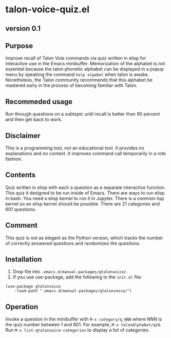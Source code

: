 # talon-voice-quiz.el

## version 0.1

## Purpose
Improve recall of Talon Voie commands via quiz written in elisp for interactive use in the Emacs minibuffer.
Memorization of the alphabet is not essential because the talon phonetic alphabet can be displayed in a popup menu by speaking the command `help alpabet` when talon is awake.
Nonetheless, the Talon community recommends that this alphabet be mastered early in the process of becoming familiar with Talon.


## Recommeded usage
Run through questions on a subtopic until recall is better than 90 percent and then get back to work.


## Disclaimer
This is a programming tool, not an educational tool.
It provides no explanations and no context.
It improves command call temporarily in a rote fashion.


## Contents
Quiz written in elisp with each a question as a separate interactive function.
This quiz it designed to be run inside of Emacs.
There are ways to run elisp in bash.
You need a elisp kernel to run it in Jupyter.
There is a common lisp kernel so an elisp kernel should be possible.
There are 21 categories and 601 questions.


## Comment
This quiz is not as elegant as the Python version, which tracks the number of correctly answered questions and randomizes the quesitons.


## Installation

1. Drop file into `.emacs.d/manual-packages/qtalonvoice/`.
2. If you use use-package, add the following to the `init.el` file:

```elisp
(use-package qtalonvoice
    :load-path ".emacs.d/manual-packages/qtalonvoice/")
```

## Operation

Invoke a question in the minibuffer with `M-x category/q_NNN` where NNN is the quiz number between 1 and 601.
For example, `M-x talonAlphabet/q24`.
Run `M-x list-qtalonvoice-categories` to display a list of categories.


